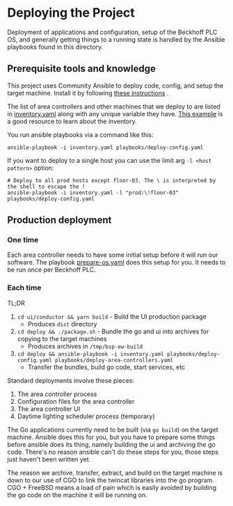 # Deploying the Project

Deployment of applications and configuration, setup of the Beckhoff PLC OS, and generally getting things to a running
state is handled by the Ansible playbooks found in this directory.

## Prerequisite tools and knowledge

This project uses Community Ansible to deploy code, config, and setup the target machine. Install it by following
[these instructions](https://docs.ansible.com/ansible/latest/installation_guide/intro_installation.html#control-node-requirements)
.

The list of area controllers and other machines that we deploy to are listed in [inventory.yaml](./inventory.yaml) along
with any unique variable they have.
[This example](https://github.com/ansible/ansible/blob/devel/examples/hosts.yaml) is a good resource to learn
about the inventory.

You run ansible playbooks via a command like this:

```shell
ansible-playbook -i inventory.yaml playbooks/deploy-config.yaml
```

If you want to deploy to a single host you can use the limit arg `-l <host pattern>` option:

```shell
# Deploy to all prod hosts except floor-03. The \ is interpreted by the shell to escape the !
ansible-playbook -i inventory.yaml -l "prod:\!floor-03" playbooks/deploy-config.yaml
```

## Production deployment

### One time

Each area controller needs to have some initial setup before it will run our software. The playbook
[prepare-os.yaml](./playbooks/prepare-os.yaml) does this setup for you. It needs to be run once per Beckhoff PLC.

### Each time

TL;DR

1. `cd ui/conductor && yarn build` - Build the UI production package
   - Produces `dist` directory
2. `cd deploy && ./package.sh` - Bundle the go and ui into archives for copying to the target machines
   - Produces archives in `/tmp/bsp-ew-build`
3. `cd deploy && ansible-playbook -i inventory.yaml playbooks/deploy-config.yaml playbooks/deploy-area-controllers.yaml`
   - Transfer the bundles, build go code, start services, etc

Standard deployments involve these pieces:

1. The area controller process
2. Configuration files for the area controller
3. The area controller UI
4. Daytime lighting scheduler process (temporary)

The Go applications currently need to be built (via `go build`) on the target machine. Ansible does this for you, but
you have to prepare some things before ansible does its thing, namely building the ui and archiving the go code. There's
no reason ansible can't do these steps for you, those steps just haven't been written yet.

The reason we archive, transfer, extract, and build on the target machine is down to our use of CGO to link the twincat
libraries into the go program. CGO + FreeBSD means a load of pain which is easily avoided by building the go code on the
machine it will be running on.
